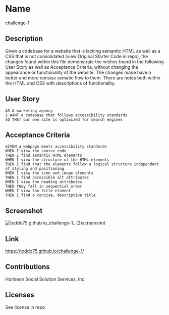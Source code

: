 # Name

challenge-1

## Description

Given a codebase for a website that is lacking semantic HTML as well as a CSS that is not consolidated (view Original Starter Code in repo), the changes found within this file demonstrate the wishes found in the following User Story as well as Acceptance Criteria, without changing the appearance or functionality of the website. The changes made have a better and more consise sematic flow to them.  There are notes both within the HTML and CSS with descriptions of functionality.

## User Story

```
AS A marketing agency
I WANT a codebase that follows accessibility standards
SO THAT our own site is optimized for search engines
```

## Acceptance Criteria

```
GIVEN a webpage meets accessibility standards
WHEN I view the source code
THEN I find semantic HTML elements
WHEN I view the structure of the HTML elements
THEN I find that the elements follow a logical structure independent of styling and positioning
WHEN I view the icon and image elements
THEN I find accessible alt attributes
WHEN I view the heading attributes
THEN they fall in sequential order
WHEN I view the title element
THEN I find a concise, descriptive title
```
## Screenshot

![toddo75 github io_challenge-1_ (2)screenshot](https://github.com/toddo75/challenge-1/assets/139024688/e867ad75-fa0b-4ce8-b142-82e74f6957a7)

## Link

https://toddo75.github.io/challenge-1/

## Contributions

Horiseon Social Solution Services, Inc.

## Licenses

See license in repo





